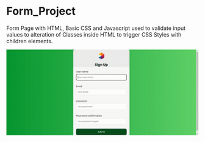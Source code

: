 # Form_Project

Form Page with HTML, Basic CSS and Javascript used to validate input values
to alteration of Classes inside HTML to trigger CSS Styles with children elements.

![](https://github.com/DanielAlbuquerq/Form_Project/blob/master/Form.gif)
